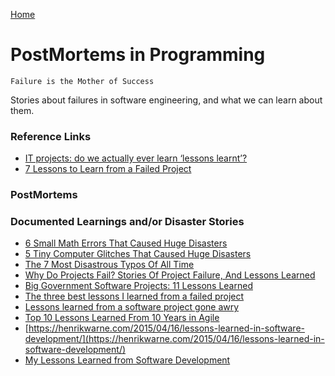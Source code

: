 [Home](../)

# PostMortems in Programming

`Failure is the Mother of Success`

Stories about failures in software engineering, and what we can learn about them.

### Reference Links

- [IT projects: do we actually ever learn ‘lessons learnt’?](https://www.cio.com/article/221747/it-projects-do-we-actually-ever-learn-lessons-learnt.html)
- [7 Lessons to Learn from a Failed Project](https://project-management.com/7-lessons-to-learn-from-a-failed-project/)

### PostMortems

### Documented Learnings and/or Disaster Stories

- [6 Small Math Errors That Caused Huge Disasters](http://www.cracked.com/article_19623_6-small-math-errors-that-caused-huge-disasters.html)
- [5 Tiny Computer Glitches That Caused Huge Disasters](http://www.cracked.com/article_19519_5-tiny-computer-glitches-that-caused-huge-disasters.html)
- [The 7 Most Disastrous Typos Of All Time](http://www.cracked.com/article_18517_the-7-most-disastrous-typos-all-time.html)
- [Why Do Projects Fail? Stories Of Project Failure, And Lessons Learned](https://thedigitalprojectmanager.com/why-do-projects-fail-stories-of-project-failure/)
- [Big Government Software Projects: 11 Lessons Learned](https://www.informationweek.com/executive-insights-and-innovation/big-government-software-projects-11-lessons-learned)
- [The three best lessons I learned from a failed project](https://www.techrepublic.com/article/the-three-best-lessons-i-learned-from-a-failed-project/)
- [Lessons learned from a software project gone awry](http://exclusive.multibriefs.com/content/lessons-learned-from-a-software-project-gone-awry/business-management-services-risk-management)
- [Top 10 Lessons Learned From 10 Years in Agile](https://dzone.com/articles/top-10-lessons-learned-10)
- [https://henrikwarne.com/2015/04/16/lessons-learned-in-software-development/](https://henrikwarne.com/2015/04/16/lessons-learned-in-software-development/)
- [My Lessons Learned from Software Development](https://aec-business.com/lessons-learned-software-development/)
